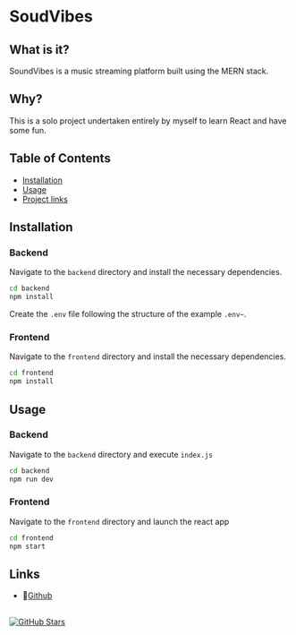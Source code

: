 # SoudVibes

## What is it?

SoundVibes is a music streaming platform built using the MERN stack.

## Why?

This is a solo project undertaken entirely by myself to learn React and have some fun.

## Table of Contents

- [Installation](#installation)
- [Usage](#usage)
- [Project links](#links)

## Installation

### Backend

Navigate to the `backend` directory and install the necessary dependencies.

```bash
cd backend
npm install
```

Create the `.env` file following the structure of the example `.env~`.

### Frontend

Navigate to the `frontend` directory and install the necessary dependencies.

```bash
cd frontend
npm install
```

## Usage

### Backend

Navigate to the `backend` directory and execute `index.js`

```bash
cd backend
npm run dev
```

### Frontend

Navigate to the `frontend` directory and launch the react app

```bash
cd frontend
npm start
```

## Links

- 📡[Github](https://github.com/maxime-mrl/soundvibes)

##

[![GitHub Stars](https://img.shields.io/github/stars/maxime-mrl/soundvibes.svg)](https://github.com/maxime-mrl/soundvibes/stargazers)